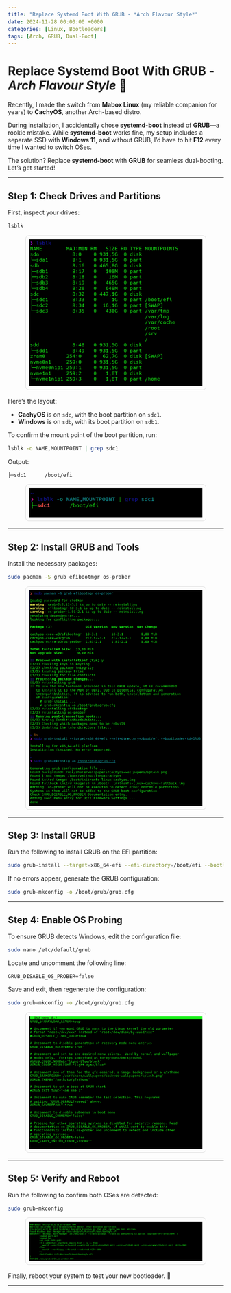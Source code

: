 ```yaml
---
title: "Replace Systemd Boot With GRUB - *Arch Flavour Style*"
date: 2024-11-28 00:00:00 +0000
categories: [Linux, Bootloaders]
tags: [Arch, GRUB, Dual-Boot]
---
```


# Replace Systemd Boot With GRUB - *Arch Flavour Style* 🚀

Recently, I made the switch from **Mabox Linux** (my reliable companion for years) to **CachyOS**, another Arch-based distro.  

During installation, I accidentally chose **systemd-boot** instead of **GRUB**—a rookie mistake. While **systemd-boot** works fine, my setup includes a separate SSD with **Windows 11**, and without GRUB, I’d have to hit **F12** every time I wanted to switch OSes.  

The solution? Replace **systemd-boot** with **GRUB** for seamless dual-booting. Let’s get started!

---

## Step 1: Check Drives and Partitions  

First, inspect your drives:  

```bash
lsblk
```

<div style="text-align: center;">
  <img src="/assets/Screenshot1.png" alt="lsblk output" style="max-width: 80%; border: 1px solid #ddd; border-radius: 8px; padding: 8px;">
</div>

Here’s the layout:  
- **CachyOS** is on `sdc`, with the boot partition on `sdc1`.  
- **Windows** is on `sdb`, with its boot partition on `sdb1`.  

To confirm the mount point of the boot partition, run:  

```bash
lsblk -o NAME,MOUNTPOINT | grep sdc1
```

Output:  
```
├─sdc1      /boot/efi
```

<div style="text-align: center;">
  <img src="/assets/Screenshot2.png" alt="Mount point output" style="max-width: 80%; border: 1px solid #ddd; border-radius: 8px; padding: 8px;">
</div>

---

## Step 2: Install GRUB and Tools  

Install the necessary packages:  

```bash
sudo pacman -S grub efibootmgr os-prober
```

<div style="text-align: center;">
  <img src="/assets/Screenshot3.png" alt="Installing GRUB and tools" style="max-width: 80%; border: 1px solid #ddd; border-radius: 8px; padding: 8px;">
</div>

---

## Step 3: Install GRUB  

Run the following to install GRUB on the EFI partition:  

```bash
sudo grub-install --target=x86_64-efi --efi-directory=/boot/efi --bootloader-id=GRUB
```

If no errors appear, generate the GRUB configuration:  

```bash
sudo grub-mkconfig -o /boot/grub/grub.cfg
```

---

## Step 4: Enable OS Probing  

To ensure GRUB detects Windows, edit the configuration file:  

```bash
sudo nano /etc/default/grub
```

Locate and uncomment the following line:  

```
GRUB_DISABLE_OS_PROBER=false
```

Save and exit, then regenerate the configuration:  

```bash
sudo grub-mkconfig -o /boot/grub/grub.cfg
```

<div style="text-align: center;">
  <img src="/assets/Screenshot4.png" alt="Editing GRUB config" style="max-width: 80%; border: 1px solid #ddd; border-radius: 8px; padding: 8px;">
</div>

---

## Step 5: Verify and Reboot  

Run the following to confirm both OSes are detected:  

```bash
sudo grub-mkconfig
```

<div style="text-align: center;">
  <img src="/assets/Screenshot5.png" alt="Final GRUB configuration" style="max-width: 80%; border: 1px solid #ddd; border-radius: 8px; padding: 8px;">
</div>

Finally, reboot your system to test your new bootloader. 🎉

---
